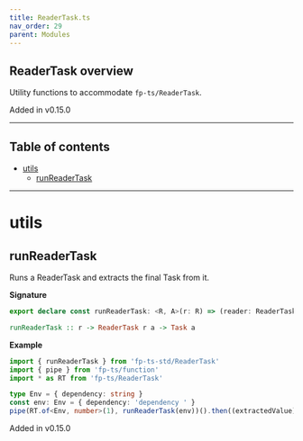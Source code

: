 ```yaml
---
title: ReaderTask.ts
nav_order: 29
parent: Modules
---
```


## ReaderTask overview

Utility functions to accommodate `fp-ts/ReaderTask`.

Added in v0.15.0

---

<h2 class="text-delta">Table of contents</h2>

- [utils](#utils)
  - [runReaderTask](#runreadertask)

---

# utils

## runReaderTask

Runs a ReaderTask and extracts the final Task from it.

**Signature**

```ts
export declare const runReaderTask: <R, A>(r: R) => (reader: ReaderTask<R, A>) => Task<A>
```

```hs
runReaderTask :: r -> ReaderTask r a -> Task a
```

**Example**

```ts
import { runReaderTask } from 'fp-ts-std/ReaderTask'
import { pipe } from 'fp-ts/function'
import * as RT from 'fp-ts/ReaderTask'

type Env = { dependency: string }
const env: Env = { dependency: 'dependency ' }
pipe(RT.of<Env, number>(1), runReaderTask(env))().then((extractedValue) => assert.strictEqual(extractedValue, 1))
```

Added in v0.15.0
